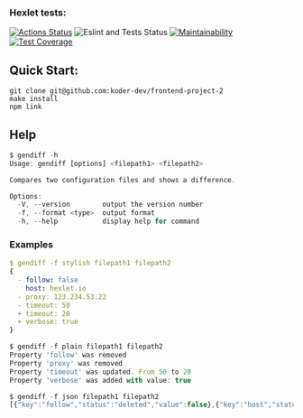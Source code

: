 ### Hexlet tests:
[![Actions Status](https://github.com/koder-dev/frontend-project-lvl2/workflows/hexlet-check/badge.svg)](https://github.com/koder-dev/frontend-project-lvl2/actions)
![Eslint and Tests Status](https://github.com/koder-dev/frontend-project-lvl2/actions/workflows/lint.yml/badge.svg)
[![Maintainability](https://api.codeclimate.com/v1/badges/95c326a97011e91ec0f2/maintainability)](https://codeclimate.com/github/unInsomnia/frontend-project-lvl2/maintainability)
[![Test Coverage](https://api.codeclimate.com/v1/badges/95c326a97011e91ec0f2/test_coverage)](https://codeclimate.com/github/unInsomnia/frontend-project-lvl2/test_coverage)

## Quick Start:
```
git clone git@github.com:koder-dev/frontend-project-2
make install
npm link
```

## Help
```js
$ gendiff -h
Usage: gendiff [options] <filepath1> <filepath2>

Compares two configuration files and shows a difference.

Options:
  -V, --version        output the version number
  -f, --format <type>  output format
  -h, --help           display help for command
```
### Examples
```Yaml
$ gendiff -f stylish filepath1 filepath2
{
  - follow: false
    host: hexlet.io
  - proxy: 123.234.53.22
  - timeout: 50
  + timeout: 20
  + verbose: true
}
```

```js
$ gendiff -f plain filepath1 filepath2
Property 'follow' was removed
Property 'proxy' was removed
Property 'timeout' was updated. From 50 to 20
Property 'verbose' was added with value: true
```

```js
$ gendiff -f json filepath1 filepath2
[{"key":"follow","status":"deleted","value":false},{"key":"host","status":"notChanged","value":"hexlet.io"},{"key":"proxy","status":"deleted","value":"123.234.53.22"},{"key":"timeout","status":"updated","value1":50,"value2":20},{"key":"verbose","status":"added","value":true}]
```